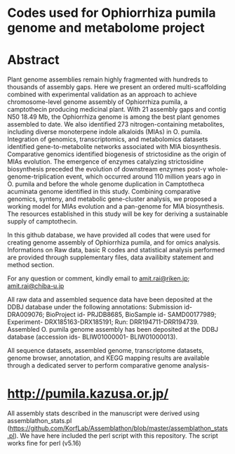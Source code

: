 # Codes used for Ophiorrhiza pumila genome and metabolome project
# Abstract
Plant genome assemblies remain highly fragmented with hundreds to thousands of assembly gaps. Here we present an ordered multi-scaffolding combined with experimental validation as an approach to achieve chromosome-level genome assembly of Ophiorrhiza pumila, a camptothecin producing medicinal plant. With 21 assembly gaps and contig N50 18.49 Mb, the Ophiorrhiza genome is among the best plant genomes assembled to date. We also identified 273 nitrogen-containing metabolites, including diverse monoterpene indole alkaloids (MIAs) in O. pumila. Integration of genomics, transcriptomics, and metabolomics datasets identified gene-to-metabolite networks associated with MIA biosynthesis. Comparative genomics identified biogenesis of strictosidine as the origin of MIAs evolution. The emergence of enzymes catalyzing strictosidine biosynthesis preceded the evolution of downstream enzymes post-γ whole-genome-triplication event, which occurred around 110 million years ago in O. pumila and before the whole genome duplication in Camptotheca acuminata genome identified in this study. Combining comparative genomics, synteny, and metabolic gene-cluster analysis, we proposed a working model for MIAs evolution and a pan-genome for MIA biosynthesis. The resources established in this study will be key for deriving a sustainable supply of camptothecin.


In this github database, we have provided all codes that were used for creating genome assembly of Ophiorrhiza pumila, and for omics analysis. Informations on Raw data, basic R codes and statistical analysis performed are provided through supplementary files, data availibity statement and method section.

For any question or comment, kindly email to amit.rai@riken.jp; amit.rai@chiba-u.jp

All raw data and assembled sequence data have been deposited at the DDBJ database under the following annotations: Submission id- DRA009076; BioProject id- PRJDB8685, BioSample id- SAMD00177989; Experiment- DRX185163-DRX185191; Run: DRR194711-DRR194739. Assembled O. pumila genome assembly has been deposited at the DDBJ database (accession ids- BLIW01000001- BLIW01000013). 

All sequence datasets, assembled genome, transcriptome datasets, genome browser, annotation, and KEGG mapping results are available through a dedicated server to perform comparative genome analysis-
# http://pumila.kazusa.or.jp/

All assembly stats described in the manuscript were derived using assemblathon_stats.pl (https://github.com/KorfLab/Assemblathon/blob/master/assemblathon_stats.pl). We have here included the perl script with this repository. The script works fine for perl (v5.16)
